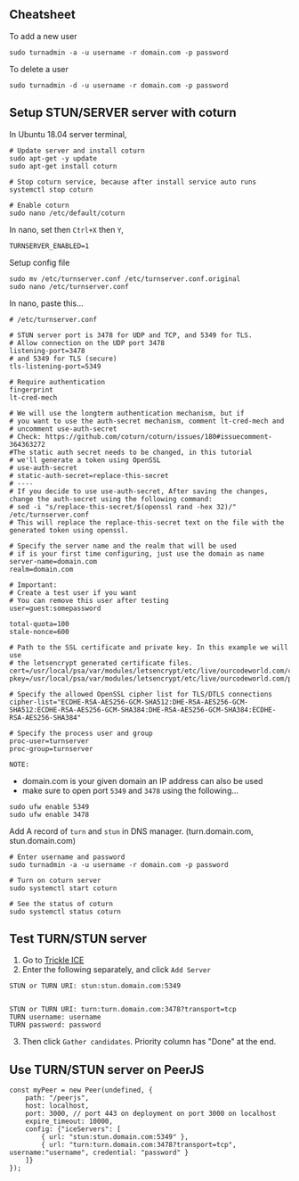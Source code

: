 ## Cheatsheet
To add a new user
```
sudo turnadmin -a -u username -r domain.com -p password
```

To delete a user
```
sudo turnadmin -d -u username -r domain.com -p password
```

## Setup STUN/SERVER server with coturn
In Ubuntu 18.04 server terminal,
```
# Update server and install coturn
sudo apt-get -y update
sudo apt-get install coturn

# Stop coturn service, because after install service auto runs
systemctl stop coturn

# Enable coturn
sudo nano /etc/default/coturn
```

In nano, set then `Ctrl+X` then `Y`,
```
TURNSERVER_ENABLED=1
```

Setup config file
```
sudo mv /etc/turnserver.conf /etc/turnserver.conf.original
sudo nano /etc/turnserver.conf
```

In nano, paste this...
```
# /etc/turnserver.conf

# STUN server port is 3478 for UDP and TCP, and 5349 for TLS.
# Allow connection on the UDP port 3478
listening-port=3478
# and 5349 for TLS (secure)
tls-listening-port=5349

# Require authentication
fingerprint
lt-cred-mech

# We will use the longterm authentication mechanism, but if
# you want to use the auth-secret mechanism, comment lt-cred-mech and 
# uncomment use-auth-secret
# Check: https://github.com/coturn/coturn/issues/180#issuecomment-364363272
#The static auth secret needs to be changed, in this tutorial
# we'll generate a token using OpenSSL
# use-auth-secret
# static-auth-secret=replace-this-secret
# ----
# If you decide to use use-auth-secret, After saving the changes, change the auth-secret using the following command:
# sed -i "s/replace-this-secret/$(openssl rand -hex 32)/" /etc/turnserver.conf
# This will replace the replace-this-secret text on the file with the generated token using openssl. 

# Specify the server name and the realm that will be used
# if is your first time configuring, just use the domain as name
server-name=domain.com
realm=domain.com

# Important: 
# Create a test user if you want
# You can remove this user after testing
user=guest:somepassword

total-quota=100
stale-nonce=600

# Path to the SSL certificate and private key. In this example we will use
# the letsencrypt generated certificate files.
cert=/usr/local/psa/var/modules/letsencrypt/etc/live/ourcodeworld.com/cert.pem
pkey=/usr/local/psa/var/modules/letsencrypt/etc/live/ourcodeworld.com/privkey.pem

# Specify the allowed OpenSSL cipher list for TLS/DTLS connections
cipher-list="ECDHE-RSA-AES256-GCM-SHA512:DHE-RSA-AES256-GCM-SHA512:ECDHE-RSA-AES256-GCM-SHA384:DHE-RSA-AES256-GCM-SHA384:ECDHE-RSA-AES256-SHA384"

# Specify the process user and group
proc-user=turnserver
proc-group=turnserver
```
`NOTE:` 
- domain.com is your given domain an IP address can also be used
- make sure to open port `5349` and `3478` using the following...

```
sudo ufw enable 5349
sudo ufw enable 3478
```

Add A record of `turn` and `stun` in DNS manager. (turn.domain.com, stun.domain.com)

```
# Enter username and password
sudo turnadmin -a -u username -r domain.com -p password

# Turn on coturn server
sudo systemctl start coturn

# See the status of coturn
sudo systemctl status coturn
```

## Test TURN/STUN server
1. Go to [Trickle ICE](https://webrtc.github.io/samples/src/content/peerconnection/trickle-ice/)
2. Enter the following separately, and click `Add Server`
```
STUN or TURN URI: stun:stun.domain.com:5349


STUN or TURN URI: turn:turn.domain.com:3478?transport=tcp
TURN username: username
TURN password: password
```
3. Then click `Gather candidates`. Priority column has "Done" at the end.

## Use TURN/STUN server on PeerJS 
```
const myPeer = new Peer(undefined, {
    path: "/peerjs",
    host: localhost,
    port: 3000, // port 443 on deployment on port 3000 on localhost
    expire_timeout: 10000,
    config: {"iceServers": [
        { url: "stun:stun.domain.com:5349" },
        { url: "turn:turn.domain.com:3478?transport=tcp", username:"username", credential: "password" }
    ]}
});
```